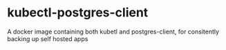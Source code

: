 # kubectl-postgres-client
A docker image containing both kubetl and postgres-client, for consitently backing up self hosted apps
